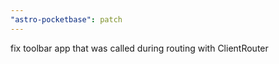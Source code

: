 ```yaml
---
"astro-pocketbase": patch
---
```


fix toolbar app that was called during routing with ClientRouter
